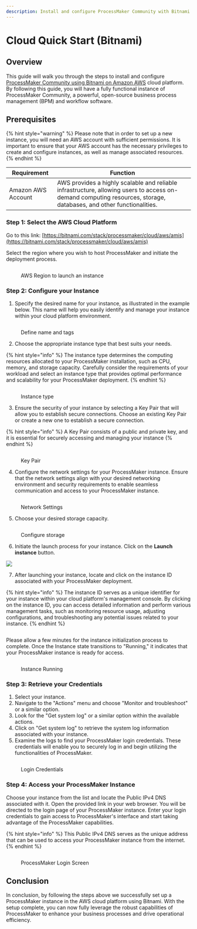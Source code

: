 ```yaml
---
description: Install and configure ProcessMaker Community with Bitnami in AWS
---
```


# Cloud Quick Start (Bitnami)

## Overview

This guide will walk you through the steps to install and configure [ProcessMaker Community using Bitnami on Amazon AWS](https://bitnami.com/stack/processmaker/cloud/aws/amis) cloud platform. By following this guide, you will have a fully functional instance of ProcessMaker Community, a powerful, open-source business process management (BPM) and workflow software.

## Prerequisites

{% hint style="warning" %}
Please note that in order to set up a new instance, you will need an AWS account with sufficient permissions. It is important to ensure that your AWS account has the necessary privileges to create and configure instances, as well as manage associated resources.
{% endhint %}

| Requirement        | Function                                                                                                                                                           |
| ------------------ | ------------------------------------------------------------------------------------------------------------------------------------------------------------------ |
| Amazon AWS Account | AWS provides a highly scalable and reliable infrastructure, allowing users to access on-demand computing resources, storage, databases, and other functionalities. |

### Step 1: Select the AWS Cloud Platform

Go to this link: [https://bitnami.com/stack/processmaker/cloud/aws/amis](https://bitnami.com/stack/processmaker/cloud/aws/amis)

Select the region where you wish to host ProcessMaker and initiate the deployment process.&#x20;

<figure><img src="../../.gitbook/assets/image (8).png" alt=""><figcaption><p>AWS Region to launch an instance</p></figcaption></figure>

### Step 2: Configure your Instance

1. Specify the desired name for your instance, as illustrated in the example below. This name will help you easily identify and manage your instance within your cloud platform environment.

<figure><img src="../../.gitbook/assets/image (7).png" alt=""><figcaption><p>Define name and tags</p></figcaption></figure>

2. Choose the appropriate instance type that best suits your needs.&#x20;

{% hint style="info" %}
The instance type determines the computing resources allocated to your ProcessMaker installation, such as CPU, memory, and storage capacity. Carefully consider the requirements of your workload and select an instance type that provides optimal performance and scalability for your ProcessMaker deployment.
{% endhint %}

<figure><img src="../../.gitbook/assets/image (4).png" alt=""><figcaption><p>Instance type</p></figcaption></figure>

3. Ensure the security of your instance by selecting a Key Pair that will allow you to establish secure connections. Choose an existing Key Pair or create a new one to establish a secure connection.

{% hint style="info" %}
A Key Pair consists of a public and private key, and it is essential for securely accessing and managing your instance
{% endhint %}

<figure><img src="../../.gitbook/assets/image (2).png" alt=""><figcaption><p>Key Pair</p></figcaption></figure>

4. Configure the network settings for your ProcessMaker instance. Ensure that the network settings align with your desired networking environment and security requirements to enable seamless communication and access to your ProcessMaker instance.

<figure><img src="../../.gitbook/assets/image (1).png" alt=""><figcaption><p>Network Settings</p></figcaption></figure>

5. Choose your desired storage capacity.

<figure><img src="../../.gitbook/assets/image (5).png" alt=""><figcaption><p>Configure storage</p></figcaption></figure>

6. Initiate the launch process for your instance. Click on the **Launch instance** button.

![](<../../.gitbook/assets/image (3).png>)

7. After launching your instance, locate and click on the instance ID associated with your ProcessMaker deployment.&#x20;

{% hint style="info" %}
The instance ID serves as a unique identifier for your instance within your cloud platform's management console. By clicking on the instance ID, you can access detailed information and perform various management tasks, such as monitoring resource usage, adjusting configurations, and troubleshooting any potential issues related to your instance.
{% endhint %}

<figure><img src="../../.gitbook/assets/image (9).png" alt=""><figcaption></figcaption></figure>

Please allow a few minutes for the instance initialization process to complete. Once the Instance state transitions to "Running," it indicates that your ProcessMaker instance is ready for access.

<figure><img src="../../.gitbook/assets/image (10).png" alt=""><figcaption><p>Instance Running</p></figcaption></figure>

### Step 3: Retrieve your Credentials

1. Select your instance.
2. Navigate to the "Actions" menu and choose "Monitor and troubleshoot" or a similar option.
3. Look for the "Get system log" or a similar option within the available actions.
4. Click on "Get system log" to retrieve the system log information associated with your instance.&#x20;
5. Examine the logs to find your ProcessMaker login credentials. These credentials will enable you to securely log in and begin utilizing the functionalities of ProcessMaker.

<figure><img src="../../.gitbook/assets/image.png" alt=""><figcaption><p>Login Credentials</p></figcaption></figure>

### Step 4: Access your ProcessMaker Instance

Choose your instance from the list and locate the Public IPv4 DNS associated with it. Open the provided link in your web browser. You will be directed to the login page of your ProcessMaker instance. Enter your login credentials to gain access to ProcessMaker's interface and start taking advantage of the ProcessMaker capabilities.

{% hint style="info" %}
This Public IPv4 DNS serves as the unique address that can be used to access your ProcessMaker instance from the internet.
{% endhint %}

<figure><img src="../../.gitbook/assets/image (6).png" alt=""><figcaption><p>ProcessMaker Login Screen</p></figcaption></figure>

## Conclusion

In conclusion, by following the steps above we successfully set up a ProcessMaker instance in the AWS cloud platform using Bitnami. With the setup complete, you can now fully leverage the robust capabilities of ProcessMaker to enhance your business processes and drive operational efficiency.
